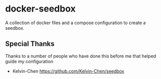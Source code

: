 # docker-seedbox

A collection of docker files and a compose configuration to create a seedbox.

## Special Thanks
Thanks to a number of people who have done this before me that helped guide my configuration
-  Kelvin-Chen https://github.com/Kelvin-Chen/seedbox
